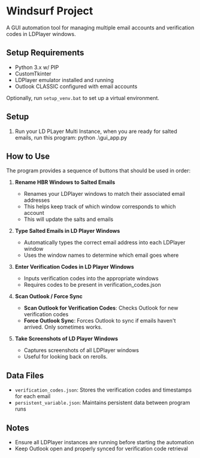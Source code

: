# Windsurf Project

A GUI automation tool for managing multiple email accounts and verification codes in LDPlayer windows.

## Setup Requirements
- Python 3.x w/ PIP
- CustomTkinter
- LDPlayer emulator installed and running
- Outlook CLASSIC configured with email accounts

Optionally, run `setup_venv.bat` to set up a virtual environment.

## Setup
1. Run your LD PLayer Multi Instance, when you are ready for salted emails, run this program: python .\gui_app.py

## How to Use

The program provides a sequence of buttons that should be used in order:

1. **Rename HBR Windows to Salted Emails**
   - Renames your LDPlayer windows to match their associated email addresses
   - This helps keep track of which window corresponds to which account
   - This will update the salts and emails

2. **Type Salted Emails in LD Player Windows**
   - Automatically types the correct email address into each LDPlayer window
   - Uses the window names to determine which email goes where

3. **Enter Verification Codes in LD Player Windows**
   - Inputs verification codes into the appropriate windows
   - Requires codes to be present in verification_codes.json

4. **Scan Outlook / Force Sync**
   - **Scan Outlook for Verification Codes**: Checks Outlook for new verification codes
   - **Force Outlook Sync**: Forces Outlook to sync if emails haven't arrived. Only sometimes works.

5. **Take Screenshots of LD Player Windows**
   - Captures screenshots of all LDPlayer windows
   - Useful for looking back on rerolls.


## Data Files
- `verification_codes.json`: Stores the verification codes and timestamps for each email
- `persistent_variable.json`: Maintains persistent data between program runs

## Notes
- Ensure all LDPlayer instances are running before starting the automation
- Keep Outlook open and properly synced for verification code retrieval
